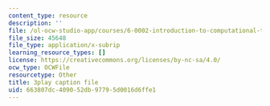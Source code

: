 ```yaml
---
content_type: resource
description: ''
file: /ol-ocw-studio-app/courses/6-0002-introduction-to-computational-thinking-and-data-science-fall-2016/663807dc409052db97795d0016d6ffe1_C1lhuz6pZC0.vtt
file_size: 45648
file_type: application/x-subrip
learning_resource_types: []
license: https://creativecommons.org/licenses/by-nc-sa/4.0/
ocw_type: OCWFile
resourcetype: Other
title: 3play caption file
uid: 663807dc-4090-52db-9779-5d0016d6ffe1
---
```

